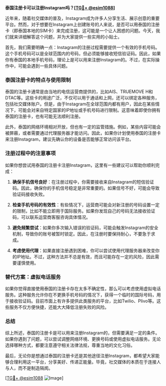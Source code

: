 **泰国注册卡可以注册Instagram吗？[[TG💪+ @esim1088](https://t.me/s/esim1088)]**

近年来，随着社交媒体的普及，Instagram成为许多人分享生活、展示创意的重要平台。然而，对于想要在Instagram上创建账号的人来说，是否可以用泰国的注册卡（即泰国本地的SIM卡）来完成注册，这可能是一个让人困惑的问题。今天，我们就来详细解答这个问题，并为大家提供一些实用的小贴士。

首先，我们需要明确一点：Instagram的注册过程需要提供一个有效的手机号码。这个手机号码可以是全球范围内的号码，但必须能够接收短信验证码。因此，如果你有泰国的本地手机号码，理论上是可以用来注册Instagram的。不过，在实际操作中，可能会遇到一些具体问题。

### 泰国注册卡的特点与使用限制

泰国的注册卡通常是由当地的电信运营商提供的，比如AIS、TRUEMOVE H和DTAC等。这些卡的用途广泛，不仅可以用于通话和上网，还可以绑定各种服务，包括社交媒体账户。但是，由于Instagram在全球范围内都有用户，因此在某些情况下，可能会对来自特定国家的IP地址或手机号码进行限制。这意味着即使你拥有泰国的注册卡，也有可能无法顺利注册。

此外，泰国的网络环境相对开放，但也有一定的监管措施。例如，某些内容可能会被屏蔽，或者需要通过代理服务器才能访问。因此，如果你计划使用泰国的注册卡来注册Instagram，建议先确认你的设备是否能够正常访问该平台。

### 注册过程中的注意事项

如果你想尝试用泰国的注册卡注册Instagram，这里有一些建议可以帮助你顺利完成：

1. **确保手机信号良好**：在注册过程中，你需要接收来自Instagram的短信验证码。因此，确保你的手机信号稳定是非常重要的。如果信号不好，可能会导致验证码接收失败。

2. **检查手机号码的有效性**：有些情况下，运营商可能会对新注册的号码设置一定的限制，比如不能立即用于国际服务。如果你发现自己的号码无法接收验证码，可以联系运营商客服咨询具体情况。

3. **避免频繁尝试**：如果你多次输入错误的验证码，可能会触发Instagram的安全机制，导致你的账号被暂时锁定。因此，在注册时要保持耐心，不要急于求成。

4. **考虑使用代理**：如果直接注册遇到困难，你可以尝试使用代理服务器来改变你的IP地址。不过，这种方法并不总是有效，而且可能存在一定的风险，因此需要谨慎使用。

### 替代方案：虚拟电话服务

如果你觉得直接使用泰国的注册卡存在太多不确定性，那么可以考虑使用虚拟电话服务。这种服务允许你在不更换手机号码的情况下，获得一个临时的国际号码，用于接收验证码。目前市面上有许多提供此类服务的平台，比如Twilio、Plivo等。这些服务不仅方便快捷，还能大大降低注册失败的风险。

### 总结

综上所述，泰国的注册卡是可以用来注册Instagram的，但需要满足一定的条件。如果你遇到了问题，可以尝试调整网络环境、更换号码或使用虚拟电话服务。无论选择哪种方式，都要注意遵守相关法律法规，尊重当地的文化习俗。

最后，无论你是想通过泰国的注册卡还是其他途径注册Instagram，都希望大家能够合理利用这一平台，分享美好、传递正能量。毕竟，社交媒体的本质在于连接人与人，而不是制造隔阂。

[[TG💪+ @esim1088](https://t.me/s/esim1088) ![Image](https://i.postimg.cc/4NQfJmqS/Snipaste-2025-05-13-00-14-12.png)]
